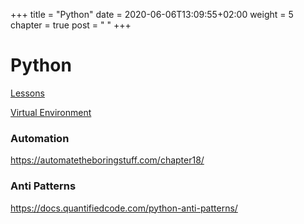 +++
title = "Python"
date = 2020-06-06T13:09:55+02:00
weight = 5
chapter = true
post = " <i class='fab fa-python'></i> "
+++


# Python

[Lessons](lessons/)

[Virtual Environment](venv/)

### Automation

https://automatetheboringstuff.com/chapter18/

### Anti Patterns

https://docs.quantifiedcode.com/python-anti-patterns/

